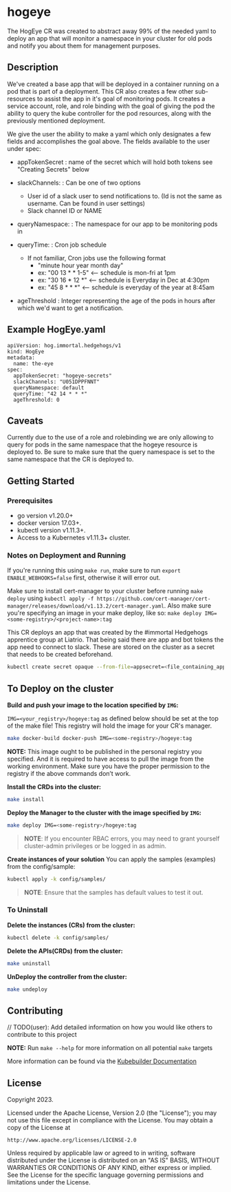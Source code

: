 # hogeye
The HogEye CR was created to abstract away 99% of the needed yaml to deploy an app that will monitor a namespace in your cluster for old pods and notify you about them for management purposes. 

## Description
We've created a base app that will be deployed in a container running on a pod that is part of a deployment. This CR also creates a few other sub-resources to assist the app in it's goal of monitoring pods. It creates a service account, role, and role binding with the goal of giving the pod the ability to query the kube controller for the pod resources, along with the previously mentioned deployment.

We give the user the ability to make a yaml which only designates a few fields and accomplishes the goal above. The fields available to the user under spec:

- appTokenSecret <string> : name of the secret which will hold both tokens see "Creating Secrets" below

- slackChannels: <string> : Can be one of two options
    *  User id of a slack user to send notifications to. (Id is not the same as username. Can be found in user settings)
    *  Slack channel ID or NAME

- queryNamespace: <string> : The namespace for our app to be monitoring pods in

- queryTime: <string> : Cron job schedule 
    * If not familiar, Cron jobs use the following format
        * "minute hour year month day"
        * ex: "00 13 * * 1-5" <-- schedule is mon-fri at 1pm 
        * ex: "30 16 * 12 *" <-- schedule is Everyday in Dec at 4:30pm
        * ex: "45 8 * * *" <-- schedule is everyday of the year at 8:45am

- ageThreshold <int> : Integer representing the age of the pods in hours after which we'd want to get a notification.

## Example HogEye.yaml
```
apiVersion: hog.immortal.hedgehogs/v1
kind: HogEye
metadata:
  name: the-eye
spec:
  appTokenSecret: "hogeye-secrets"
  slackChannels: "U051DPPFNNT"
  queryNamespace: default
  queryTime: "42 14 * * *"
  ageThreshold: 0
```

## Caveats
Currently due to the use of a role and rolebinding we are only allowing to query for pods in the same namespace that the hogeye resource is deployed to. Be sure to make sure that the query namespace is set to the same namespace that the CR is deployed to.


## Getting Started

### Prerequisites
- go version v1.20.0+
- docker version 17.03+.
- kubectl version v1.11.3+.
- Access to a Kubernetes v1.11.3+ cluster.

### Notes on Deployment and Running
If you're running this using ```make run```, make sure to run ```export ENABLE_WEBHOOKS=false``` first, otherwise it will error out.

Make sure to install cert-manager to your cluster before running ```make deploy``` using ```kubectl apply -f https://github.com/cert-manager/cert-manager/releases/download/v1.13.2/cert-manager.yaml```. Also make sure you're specifying an image in your make deploy, like so: ```make deploy IMG=<some-registry>/<project-name>:tag```

This CR deploys an app that was created by the #immortal Hedgehogs apprentice group at Liatrio. That being said there are app and bot tokens the app need to connect to slack. These are stored on the cluster as a secret that needs to be created beforehand. 

```sh
kubectl create secret opaque --from-file=appsecret=<file_containing_app_token.txt> --from-file=botsecret=<file_containing_bot_token.txt>
```

## To Deploy on the cluster
**Build and push your image to the location specified by `IMG`:**


`IMG=<your_registry>/hogeye:tag` as defined below should be set at the top of the make file! This registry will hold the image for your CR's manager. 

```sh
make docker-build docker-push IMG=<some-registry>/hogeye:tag
```

**NOTE:** This image ought to be published in the personal registry you specified. 
And it is required to have access to pull the image from the working environment. 
Make sure you have the proper permission to the registry if the above commands don’t work.

**Install the CRDs into the cluster:**

```sh
make install
```

**Deploy the Manager to the cluster with the image specified by `IMG`:**

```sh
make deploy IMG=<some-registry>/hogeye:tag
```

> **NOTE**: If you encounter RBAC errors, you may need to grant yourself cluster-admin 
privileges or be logged in as admin.

**Create instances of your solution**
You can apply the samples (examples) from the config/sample:

```sh
kubectl apply -k config/samples/
```

>**NOTE**: Ensure that the samples has default values to test it out.

### To Uninstall
**Delete the instances (CRs) from the cluster:**

```sh
kubectl delete -k config/samples/
```

**Delete the APIs(CRDs) from the cluster:**

```sh
make uninstall
```

**UnDeploy the controller from the cluster:**

```sh
make undeploy
```

## Contributing
// TODO(user): Add detailed information on how you would like others to contribute to this project

**NOTE:** Run `make --help` for more information on all potential `make` targets

More information can be found via the [Kubebuilder Documentation](https://book.kubebuilder.io/introduction.html)

## License

Copyright 2023.

Licensed under the Apache License, Version 2.0 (the "License");
you may not use this file except in compliance with the License.
You may obtain a copy of the License at

    http://www.apache.org/licenses/LICENSE-2.0

Unless required by applicable law or agreed to in writing, software
distributed under the License is distributed on an "AS IS" BASIS,
WITHOUT WARRANTIES OR CONDITIONS OF ANY KIND, either express or implied.
See the License for the specific language governing permissions and
limitations under the License.

